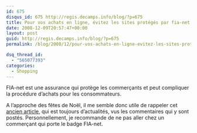 ```yaml
---
id: 675
disqus_id: 675 http://regis.decamps.info/blog/?p=675
title: Pour vos achats en ligne, évitez les sites protégés par fia-net
date: 2008-12-09T20:57:47+00:00
layout: post
guid: http://regis.decamps.info/blog/?p=675
permalink: /blog/2008/12/pour-vos-achats-en-ligne-evitez-les-sites-proteges-par-fia-net/

dsq_thread_id:
  - "565077393"
categories:
  - Shopping
---
```

FIA-net est une assurance qui protège les commerçants et peut compliquer la procédure d’achats pour les consommateurs.

A l’approche des fêtes de Noël, il me semble donc utile de rappeler cet [ancien article](http://regis.decamps.info/blog/2008/05/a-quoi-sert-fia-net-exactement/), qui est toujours d’actualités, vus les commentaires qui y sont postés. Personnellement, je recommande de ne pas aller chez un commerçant qui porte le badge FIA-net.
